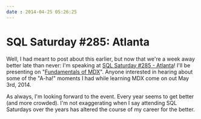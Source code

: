 ```yaml
---
date : 2014-04-25 05:26:25
---
```

# SQL Saturday #285: Atlanta

Well, I had meant to post about this earlier, but now that we're a week away better late than never: I'm speaking at [SQL Saturday #285 - Atlanta](http://sqlsaturday.com/285/eventhome.aspx)! I'll be presenting on "[Fundamentals of MDX](http://sqlsaturday.com/viewsession.aspx?sat=285&amp;sessionid=20871)". Anyone interested in hearing about some of the "A-ha!" moments I had while learning MDX come on out May 3rd, 2014.

As always, I'm looking forward to the event. Every year seems to get better (and more crowded). I'm not exaggerating when I say attending SQL Saturdays over the years has altered the course of my career for the better.